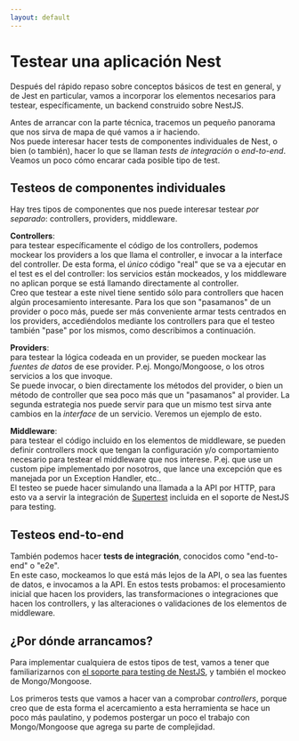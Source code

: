 ```yaml
---
layout: default
---
```


# Testear una aplicación Nest
Después del rápido repaso sobre conceptos básicos de test en general, y de Jest en particular, vamos a incorporar los elementos necesarios para testear, específicamente, un backend construido sobre NestJS.

Antes de arrancar con la parte técnica, tracemos un pequeño panorama que nos sirva de mapa de qué vamos a ir haciendo.  
Nos puede interesar hacer tests de componentes individuales de Nest, o bien (o también), hacer lo que se llaman _tests de integración_ o _end-to-end_. Veamos un poco cómo encarar cada posible tipo de test.


## Testeos de componentes individuales
Hay tres tipos de componentes que nos puede interesar testear _por separado_: controllers, providers, middleware.

**Controllers**:  
para testear específicamente el código de los controllers, podemos mockear los providers a los que llama el controller, e invocar a la interface del controller. De esta forma, el _único_ código "real" que se va a ejecutar en el test es el del controller: los servicios están mockeados, y los middleware no aplican porque se está llamando directamente al controller.  
Creo que testear a este nivel tiene sentido sólo para controllers que hacen algún procesamiento interesante. Para los que son "pasamanos" de un provider o poco más, puede ser más conveniente  armar tests centrados en los providers, accediéndolos mediante los controllers para que el testeo también "pase" por los mismos, como describimos a continuación.

**Providers**:  
para testear la lógica codeada en un provider, se pueden mockear las _fuentes de datos_ de ese provider. P.ej. Mongo/Mongoose, o los otros servicios a los que invoque.  
Se puede invocar, o bien directamente los métodos del provider, o bien un método de controller que sea poco más que un "pasamanos" al provider. La segunda estrategia nos puede servir para que un mismo test sirva ante cambios en la _interface_ de un servicio. Veremos un ejemplo de esto.

**Middleware**:  
para testear el código incluido en los elementos de middleware, se pueden definir controllers mock que tengan la configuración y/o comportamiento necesario para testear el middleware que nos interese. P.ej. que use un custom pipe implementado por nosotros, que lance una excepción que es manejada por un Exception Handler, etc..  
El testeo se puede hacer simulando una llamada a la API por HTTP, para esto va a servir la integración de [Supertest](https://github.com/visionmedia/supertest) incluida en el soporte de NestJS para testing.


## Testeos end-to-end
También podemos hacer **tests de integración**, conocidos como "end-to-end" o "e2e".  
En este caso, mockeamos lo que está más lejos de la API, o sea las fuentes de datos, e invocamos a la API. En estos tests probamos: el procesamiento inicial que hacen los providers, las transformaciones o integraciones que hacen los controllers, y las alteraciones o validaciones de los elementos de middleware.


## ¿Por dónde arrancamos?
Para implementar cualquiera de estos tipos de test, vamos a tener que familiarizarnos con [el soporte para testing de NestJS](https://docs.nestjs.com/fundamentals/testing), y también el mockeo de Mongo/Mongoose.

Los primeros tests que vamos a hacer van a comprobar _controllers_, porque creo que de esta forma el acercamiento a esta herramienta se hace un poco más paulatino, y podemos postergar un poco el trabajo con Mongo/Mongoose que agrega su parte de complejidad.
